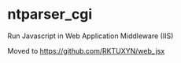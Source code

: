 # ntparser_cgi
Run Javascript in Web Application Middleware (IIS) 

Moved to <a href="https://github.com/RKTUXYN/web_jsx">https://github.com/RKTUXYN/web_jsx</a>
